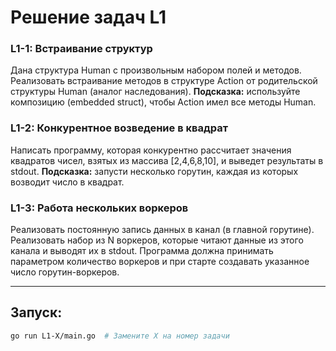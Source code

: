 
# Решение задач L1

### L1-1: Встраивание структур
Дана структура Human с произвольным набором полей и методов.
Реализовать встраивание методов в структуре Action от родительской структуры Human (аналог наследования).
**Подсказка:** используйте композицию (embedded struct), чтобы Action имел все методы Human.

### L1-2: Конкурентное возведение в квадрат
Написать программу, которая конкурентно рассчитает значения квадратов чисел, взятых из массива [2,4,6,8,10], и выведет результаты в stdout.
**Подсказка:** запусти несколько горутин, каждая из которых возводит число в квадрат.

### L1-3: Работа нескольких воркеров
Реализовать постоянную запись данных в канал (в главной горутине).
Реализовать набор из N воркеров, которые читают данные из этого канала и выводят их в stdout.
Программа должна принимать параметром количество воркеров и при старте создавать указанное число горутин-воркеров.

---

## Запуск:
```bash
go run L1-X/main.go  # Замените X на номер задачи
```
